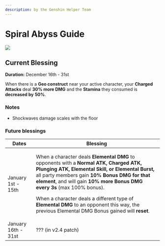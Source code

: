 ```yaml
---
description: by the Genshin Helper Team
---
```


# Spiral Abyss Guide

![](.gitbook/assets/spiral\_abyss\_banner\_no\_text.jpg)

## Current Blessing

**Duration:** December 16th - 31st

When there is a **Geo construct** near your active character, your **Charged Attacks** deal **30% more DMG** and the **Stamina** they consumed is **decreased by** **50%**.

### Notes

* Shockwaves damage scales with the floor

### Future blessings

| Dates               | Blessing                                                                                                                                                                                                                                                                                                                                                                                                                                                                                                         |
| ------------------- | ---------------------------------------------------------------------------------------------------------------------------------------------------------------------------------------------------------------------------------------------------------------------------------------------------------------------------------------------------------------------------------------------------------------------------------------------------------------------------------------------------------------- |
| January 1st - 15th  | <p>When a character deals <strong>Elemental DMG</strong> to opponents with a <strong>Normal ATK, Charged ATK, Plunging ATK, Elemental Skill, or Elemental Burst,</strong> all party members gain <strong>10% Bonus DMG for that element</strong>, and will gain <strong>10% more Bonus DMG every 3s</strong> (max 100% bonus).</p><p>When a character deals a different type of <strong>Elemental DMG</strong> to an opponent this way, the previous Elemental DMG Bonus gained will <strong>reset</strong>.</p> |
| January 16th - 31st | ??? (in v2.4 patch)                                                                                                                                                                                                                                                                                                                                                                                                                                                                                              |
